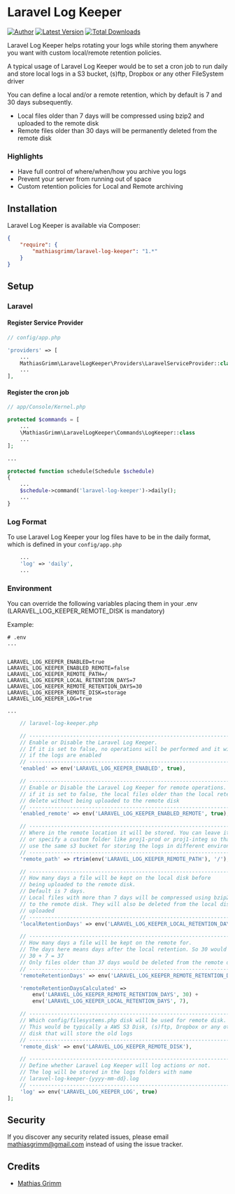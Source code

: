 Laravel Log Keeper
======

[![Author](http://img.shields.io/badge/author-@matgrimm-blue.svg?style=flat-square)](https://twitter.com/matgrimm)
[![Latest Version](https://img.shields.io/github/release/mathiasgrimm/laravel-log-keeper.svg?style=flat-square)](https://github.com/mathiasgrimm/laravel-log-keeper/releases)
[![Total Downloads](https://img.shields.io/packagist/dt/mathiasgrimm/laravel-log-keeper.svg?style=flat-square)](https://packagist.org/packages/mathiasgrimm/laravel-log-keeper)

Laravel Log Keeper helps rotating your logs while storing them anywhere you want with custom local/remote retention policies.

A typical usage of Laravel Log Keeper would be to set a cron job to run daily and store local logs in a S3 bucket, (s)ftp, Dropbox or any other FileSystem driver

You can define a local and/or a remote retention, which by default is 7 and 30 days subsequently.

- Local files older than 7 days will be compressed using bzip2 and uploaded to the remote disk
- Remote files older than 30 days will be permanently deleted from the remote disk

### Highlights

- Have full control of where/when/how you archive you logs
- Prevent your server from running out of space
- Custom retention policies for Local and Remote archiving

## Installation

Laravel Log Keeper is available via Composer:

```json
{
    "require": {
        "mathiasgrimm/laravel-log-keeper": "1.*"
    }
}
```

## Setup

### Laravel

#### Register Service Provider

```php
// config/app.php

'providers' => [
    ...
    MathiasGrimm\LaravelLogKeeper\Providers\LaravelServiceProvider::class,
    ...
],
```

#### Register the cron job
```php
// app/Console/Kernel.php

protected $commands = [
    ...
    \MathiasGrimm\LaravelLogKeeper\Commands\LogKeeper::class
    ...
];

...

protected function schedule(Schedule $schedule)
{
    ...
    $schedule->command('laravel-log-keeper')->daily();
    ...
}

```

### Log Format
To use Laravel Log Keeper your log files have to be in the daily format, which is defined in your `config/app.php`
```php
    ...
    'log' => 'daily',
    ...
```

### Environment
You can override the following variables placing them in your .env
(LARAVEL_LOG_KEEPER_REMOTE_DISK is mandatory)

Example:

```
# .env
...


LARAVEL_LOG_KEEPER_ENABLED=true
LARAVEL_LOG_KEEPER_ENABLED_REMOTE=false
LARAVEL_LOG_KEEPER_REMOTE_PATH=/
LARAVEL_LOG_KEEPER_LOCAL_RETENTION_DAYS=7
LARAVEL_LOG_KEEPER_REMOTE_RETENTION_DAYS=30
LARAVEL_LOG_KEEPER_REMOTE_DISK=storage
LARAVEL_LOG_KEEPER_LOG=true

...

```

```php
    // laravel-log-keeper.php

    // ----------------------------------------------------------------------------
    // Enable or Disable the Laravel Log Keeper.
    // If it is set to false, no operations will be performed and it will be logged
    // if the logs are enabled
    // ----------------------------------------------------------------------------
    'enabled' => env('LARAVEL_LOG_KEEPER_ENABLED', true),

    // ----------------------------------------------------------------------------
    // Enable or Disable the Laravel Log Keeper for remote operations.
    // if it is set to false, the local files older than the local retention will be
    // delete without being uploaded to the remote disk
    // ----------------------------------------------------------------------------
    'enabled_remote' => env('LARAVEL_LOG_KEEPER_ENABLED_REMOTE', true),

    // ----------------------------------------------------------------------------
    // Where in the remote location it will be stored. You can leave it blank
    // or specify a custom folder like proj1-prod or proj1-integ so that you could
    // use the same s3 bucket for storing the logs in different environments
    // ----------------------------------------------------------------------------
    'remote_path' => rtrim(env('LARAVEL_LOG_KEEPER_REMOTE_PATH'), '/'),

    // ----------------------------------------------------------------------------
    // How many days a file will be kept on the local disk before
    // being uploaded to the remote disk.
    // Default is 7 days.
    // Local files with more than 7 days will be compressed using bzip2 and uploaded
    // to the remote disk. They will also be deleted from the local disk after being
    // uploaded
    // ----------------------------------------------------------------------------
    'localRetentionDays' => env('LARAVEL_LOG_KEEPER_LOCAL_RETENTION_DAYS', 7),

    // ----------------------------------------------------------------------------
    // How many days a file will be kept on the remote for.
    // The days here means days after the local retention. So 30 would actually
    // 30 + 7 = 37
    // Only files older than 37 days would be deleted from the remote disk
    // ----------------------------------------------------------------------------
    'remoteRetentionDays' => env('LARAVEL_LOG_KEEPER_REMOTE_RETENTION_DAYS', 30),

    'remoteRetentionDaysCalculated' =>
        env('LARAVEL_LOG_KEEPER_REMOTE_RETENTION_DAYS', 30) +
        env('LARAVEL_LOG_KEEPER_LOCAL_RETENTION_DAYS', 7),

    // ----------------------------------------------------------------------------
    // Which config/filesystems.php disk will be used for remote disk.
    // This would be typically a AWS S3 Disk, (s)ftp, Dropbox or any other configured
    // disk that will store the old logs
    // ----------------------------------------------------------------------------
    'remote_disk' => env('LARAVEL_LOG_KEEPER_REMOTE_DISK'),

    // ----------------------------------------------------------------------------
    // Define whether Laravel Log Keeper will log actions or not.
    // The log will be stored in the logs folders with name
    // laravel-log-keeper-{yyyy-mm-dd}.log
    // ----------------------------------------------------------------------------
    'log' => env('LARAVEL_LOG_KEEPER_LOG', true)
];
```

## Security

If you discover any security related issues, please email mathiasgrimm@gmail.com instead of using the issue tracker.

## Credits

- [Mathias Grimm](https://github.com/mathiasgrimm)

